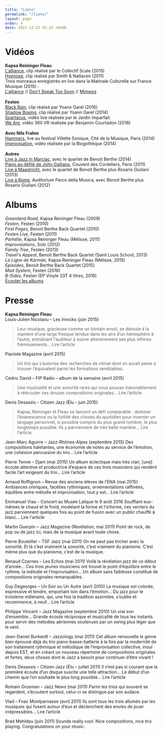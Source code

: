 ```yaml
---
title: "Liens"
permalink: "/liens/"
layout: page
order: 4
date: 2017-12-22 01:24 +0100
---
```

# Vidéos #  
**Kapsa Reininger Fleau**  
[L'alliance](https://vimeo.com/127064120), clip réalisé par le Collectif Scale (2015)  
[Hypnose](https://vimeo.com/23105476), clip réalisé par Smith & Natlacen (2011)  
Trois morceaux enregistrés en live dans la Matinale Culturelle sur France Musique (2015) :  
[L'alliance](https://vimeo.com/126383401) // [Don't Speak Too Soon](https://vimeo.com/128343194) // [Mimesis](https://vimeo.com/128343311)  
<br/>
**Festen**  
[Black Rain](https://www.youtube.com/watch?v=-qg0tvUv5jk), clip réalisé par Yoann Garel (2016)  
[Shadow Boxing](https://www.youtube.com/watch?v=fYARATjbBhU), clip réalisé par Yoann Garel (2014)  
[Spartacus](https://vimeo.com/208452879), vidéo live réalisée par le Jardin Imparfait.  
[We Are](https://www.youtube.com/watch?v=LUeAWpnyhBk), vidéo 360 VR réalisée par Benjamin Courtadon (2016)  
<br/>
**Avec Nils Frahm**  
[Hammers](https://vimeo.com/119605541), live au festival Villette Sonique, Cité de la Musique, Paris (2014)  
[Improvisation](https://www.youtube.com/watch?v=gu-oQIU45FQ), vidéo réalisée par la Blogothèque (2014)  
<br/>
**Autres**  
[Live à Jazz in Marciac](https://www.youtube.com/watch?v=GHCX8eJTQQ0), avec le quartet de Benoit Berthe (2014)  
[Piano au défilé de John Galliano](https://www.youtube.com/watch?v=wYop9dhafho), Couvent des Cordeliers, Paris (2011)  
[Live à Maastricht](https://www.youtube.com/watch?v=-T30Ofq2Mgk), avec le quartet de Benoit Berthe plus Rosario Giuliani (2013)  
[Live à Rome](https://www.youtube.com/watch?v=szXy9zk1TJc), Auditorium Parco della Musica, avec Benoit Berthe plus Rosario Giuliani (2012)  

# Albums #  

_Greenland Road_, Kapsa Reininger Fleau (2009)  
_Festen_, Festen (2010)  
_First Pages_, Benoit Berthe Back Quartet (2010)  
_Festen Live_, Festen (2011)  
_Parhélie_, Kapsa Reininger Fleau (Mélisse, 2011)  
_Improvisations_, Solo (2012)  
_Family Tree_, Festen (2013)  
_Travel's Appeal_, Benoit Berthe Back Quartet (Saint Louis School, 2013)  
_La Ligne de Kármán_, Kapsa Reininger Fleau (Mélisse, 2015)  
_Episodes_, Benoit Berthe Back Quartet (2015)  
_Mad System_, Festen (2016)  
_B-Sides_, Festen (EP Vinyle 33T 4 titres, 2016)  
[Écouter les albums](http://jeankapsa.bandcamp.com)  

# Presse #  
**Kapsa Reininger Fleau**  
Louis-Julien Nicolaou – Les Inrocks (juin 2015)  

> Leur musique, gracieuse comme un lointain envol, se déroule à la manière d’une large fresque tendue dans les airs d’un hémisphère à l’autre, entraînant l’auditeur à suivre attentivement ses plus infimes frémissements… Lire l’article  

Pianiste Magazine (avril 2015)  
> Un trio qui s’autorise des recherches de climat dont on aurait peine à trouver l’équivalent parmi les formations semblables.  

Cédric David – FIP Radio – album de la semaine (avril 2015)  
> Une musicalité et une sonorité rares qui vous pousse inéxorablement à réécouter ces douzes compositions originales… Lire l’article  

Denis Desassis – Citizen Jazz (Élu – juin 2015)  
> Kapsa, Reininger et Fleau se lancent un défi comparable : dominer l’évanescence ou la futilité des choses du quotidien pour inventer un langage personnel, si possible compris du plus grand nombre, le plus longtemps possible. Ils y parviennent de très belle manière… Lire l’article  

Jean-Marc Aguirre – Jazz-Rhônes-Alpes (septembre 2015)
Des compositions haletantes, une économie de notes au service de l’émotion, une cohésion percussive du trio… Lire l’article
 
Pierre Tenne – Djam (mai 2015)
Un album éclectique mais très clair, [une] écoute attentive et productrice d’espace de ces trois musiciens qui rendent facile l’art exigeant du trio… Lire l’article
 
Arnaud Roffignon – Revue des anciens élèves de l’ENA (mai 2015)
Ambiances oniriques, facéties rythmiques, ornementations raffinées, équilibre entre mélodie et improvisation, tout y est… Lire l’article
 
Emmanuel Viau - Concert au Musée Lalique le 9 août 2016
Soufflant eux-mêmes le chaud et le froid, modelant la forme et l'informe, ces verriers du jazz parviennent quelques fois au point de fusion avec un public chauffé à blanc... Lire l'article
 
Martin Guerpin – Jazz Magazine (Révélation, mai 2011)
Point de rock, de pop ou de jazz ici, mais de la musique avant toute chose.
 
Pierre Bouteiller – TSF Jazz (mai 2011)
On ne peut pas tricher avec la sonorité. Et là c’est vraiment la sonorité, c’est vraiment du pianisme. C’est même plus que du pianisme, c’est de la musique.
 
Renaud Czarnes – Les Echos (mai 2011)
Voilà la révélation jazz de ce début d’année… Ces trois jeunes musiciens ont trouvé le point d’équilibre entre le rythme, la mélodie et l’improvisation… Un album sans faiblesse constitué de compositions originales remarquables.
 
Guy Degeorges – Un Soir ou Un Autre (avril 2010)
La musique est colorée, expressive et tendre, emportant loin dans l’émotion… Du jazz pour le troisième millénaire, qui, une fois la tradition assimilée, s’oublie et recommence, à neuf… Lire l’article
 
Philippe Vincent – Jazz Magazine (septembre 2010)
Un vrai son d’ensemble… Grande écoute réciproque et musicalité de tous les instants pour servir des mélodies aériennes soutenues par un swing plus léger que le vent.
 
Jean-Daniel Burkardt – Jazzology (mai 2011)
Cet album renouvelle le genre bien éprouvé déjà du trio piano-basse-batterie à la fois par la modernité de son traitement rythmique et mélodique de l’improvisation collective, inouï depuis EST, et en créant un nouveau répertoire de compositions originales et fortes, deux choses dont le Jazz a besoin pour continuer d’être vivant !
 
Denis Desassis – Citizen Jazz (Élu – juillet 2011)
Il n’est pas si courant que la première écoute d’un disque suscite une telle attraction… Le début d’un chemin que l’on souhaite le plus long possible… Lire l’article
 
Romain Grosman – Jazz News (mai 2011)
Parmi les trios qui souvent se regardent, s’écoutent surtout, celui-ci se distingue par son audace.
 
Vlad – Fnac Montparnasse (avril 2011)
Ils sont tous les trois allumés par les musiques qui fusent autour d’eux et déclenchent des envies de jouer irrépressibles… Lire l’article
 
Brad Mehldau (juin 2011)
Sounds really cool. Nice compositions, nice trio playing. Congratulations on your music.



